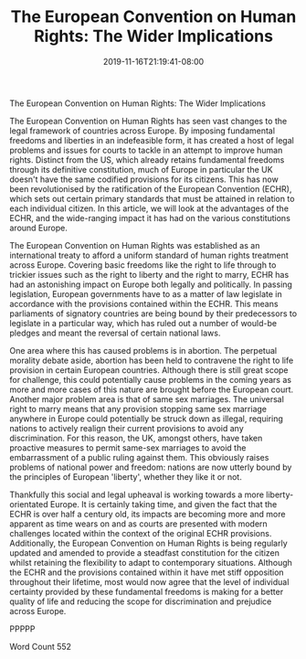 ﻿---
title: "The European Convention on Human Rights: The Wider Implications"
date: 2019-11-16T21:19:41-08:00
description: "TXT Tips for Web Success"
featured_image: "/images/TXT.jpg"
tags: ["TXT"]
---

The European Convention on Human Rights: The Wider Implications

The European Convention on Human Rights has seen vast changes to the legal framework of countries across Europe.  By imposing fundamental freedoms and liberties in an indefeasible form, it has created a host of legal problems and issues for courts to tackle in an attempt to improve human rights.  Distinct from the US, which already retains fundamental freedoms through its definitive constitution, much of Europe in particular the UK doesn't have the same codified provisions for its citizens.  This has now been revolutionised by the ratification of the European Convention (ECHR), which sets out certain primary standards that must be attained in relation to each individual citizen.  In this article, we will look at the advantages of the ECHR, and the wide-ranging impact it has had on the various constitutions around Europe.

The European Convention on Human Rights was established as an international treaty to afford a uniform standard of human rights treatment across Europe.  Covering basic freedoms like the right to life through to trickier issues such as the right to liberty and the right to marry, ECHR has had an astonishing impact on Europe both legally and politically.  In passing legislation, European governments have to as a matter of law legislate in accordance with the provisions contained within the ECHR.  This means parliaments of signatory countries are being bound by their predecessors to legislate in a particular way, which has ruled out a number of would-be pledges and meant the reversal of certain national laws.  

One area where this has caused problems is in abortion.  The perpetual morality debate aside, abortion has been held to contravene the right to life provision in certain European countries.  Although there is still great scope for challenge, this could potentially cause problems in the coming years as more and more cases of this nature are brought before the European court.  Another major problem area is that of same sex marriages.  The universal right to marry means that any provision stopping same sex marriage anywhere in Europe could potentially be struck down as illegal, requiring nations to actively realign their current provisions to avoid any discrimination.  For this reason, the UK, amongst others, have taken proactive measures to permit same-sex marriages to avoid the embarrassment of a public ruling against them.  This obviously raises problems of national power and freedom: nations are now utterly bound by the principles of European 'liberty', whether they like it or not.

Thankfully this social and legal upheaval is working towards a more liberty-orientated Europe.  It is certainly taking time, and given the fact that the ECHR is over half a century old, its impacts are becoming more and more apparent as time wears on and as courts are presented with modern challenges located within the context of the original ECHR provisions.  Additionally, the European Convention on Human Rights is being regularly updated and amended to provide a steadfast constitution for the citizen whilst retaining the flexibility to adapt to contemporary situations.  Although the ECHR and the provisions contained within it have met stiff opposition throughout their lifetime, most would now agree that the level of individual certainty provided by these fundamental freedoms is making for a better quality of life and reducing the scope for discrimination and prejudice across Europe.

PPPPP

Word Count 552

